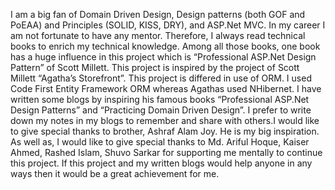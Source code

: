 I am a big fan of Domain Driven Design, Design patterns (both GOF and PoEAA) and Principles (SOLID, KISS, DRY), and ASP.Net MVC. In my career I am not fortunate to have any mentor. Therefore, I always read technical books to enrich my technical knowledge. Among all those books, one book has a huge influence in this project which is “Professional ASP.Net Design Pattern” of Scott Millett. This project is inspired by the project of Scott Millett “Agatha’s Storefront”. This project is differed in use of ORM. I used Code First Entity Framework ORM whereas Agathas used NHibernet. I have written some blogs by inspiring his famous books “Professional ASP.Net Design Patterns” and “Practicing Domain Driven Design”. I prefer to write down my notes in my blogs to remember and share with others.I would like to give special thanks to brother, Ashraf Alam Joy. He is my big inspiration. As well as, I would like to give special thanks to Md. Ariful Hoque, Kaiser Ahmed, Rashed Islam, Shuvo Sarkar for supporting me mentally to continue this project. If this project and my written blogs would help anyone in any ways then it would be a great achievement for me.
